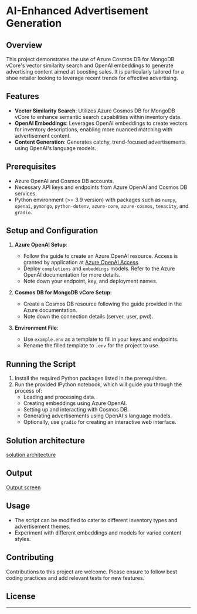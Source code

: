 # AI-Enhanced Advertisement Generation

## Overview
This project demonstrates the use of Azure Cosmos DB for MongoDB vCore's vector similarity search and OpenAI embeddings to generate advertising content aimed at boosting sales. It is particularly tailored for a shoe retailer looking to leverage recent trends for effective advertising.

## Features
- **Vector Similarity Search**: Utilizes Azure Cosmos DB for MongoDB vCore to enhance semantic search capabilities within inventory data.
- **OpenAI Embeddings**: Leverages OpenAI embeddings to create vectors for inventory descriptions, enabling more nuanced matching with advertisement content.
- **Content Generation**: Generates catchy, trend-focused advertisements using OpenAI's language models.

## Prerequisites
- Azure OpenAI and Cosmos DB accounts.
- Necessary API keys and endpoints from Azure OpenAI and Cosmos DB services.
- Python environment (>= 3.9 version) with packages such as `numpy`, `openai`, `pymongo`, `python-dotenv`, `azure-core`, `azure-cosmos`, `tenacity`, and `gradio`.

## Setup and Configuration
1. **Azure OpenAI Setup**:
   - Follow the guide to create an Azure OpenAI resource. Access is granted by application at [Azure OpenAI Access](https://aka.ms/oai/access).
   - Deploy `completions` and `embeddings` models. Refer to the Azure OpenAI documentation for more details.
   - Note down your endpoint, key, and deployment names.

2. **Cosmos DB for MongoDB vCore Setup**:
   - Create a Cosmos DB resource following the guide provided in the Azure documentation.
   - Note down the connection details (server, user, pwd).

3. **Environment File**:
   - Use `example.env` as a template to fill in your keys and endpoints.
   - Rename the filled template to `.env` for the project to use.

## Running the Script
1. Install the required Python packages listed in the prerequisites.
2. Run the provided IPython notebook, which will guide you through the process of:
   - Loading and processing data.
   - Creating embeddings using Azure OpenAI.
   - Setting up and interacting with Cosmos DB.
   - Generating advertisements using OpenAI's language models.
   - Optionally, use `gradio` for creating an interactive web interface.

## Solution architecture
[solution architecture](./media/architecture.png)

## Output 
[Output screen](./media/Output.png)

## Usage
- The script can be modified to cater to different inventory types and advertisement themes.
- Experiment with different embeddings and models for varied content styles.

## Contributing
Contributions to this project are welcome. Please ensure to follow best coding practices and add relevant tests for new features.

## License

---

